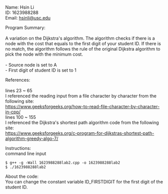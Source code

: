 Name: Hsin Li <br>
ID: 1623988288 <br>
Email: hsinli@usc.edu

Program Summary:<br><br>
    A variation on the Dijkstra's algorithm. The algorithm checks if there is a node 
    with the cost that equals to the first digit of your student ID. If there is no 
    match, the algorithm follows the rule of the original Dijkstra algorithm to pick
    the node with the minimum cost.<br><br>
    - Source node is set to A<br>
    - First digit of student ID is set to 1


References:<br><br>
    lines 23 ~ 65 <br>
    I referenced the reading input from a file character by character from the following site:<br>
    https://www.geeksforgeeks.org/how-to-read-file-character-by-character-in-cpp/<br>
    lines 100 ~ 155<br>
    I referenced the Dijkstra's shortest path algorithm code from the following site:<br>
    https://www.geeksforgeeks.org/c-program-for-dijkstras-shortest-path-algorithm-greedy-algo-7/<br>


Instructions:<br>
command line input

    $ g++ -g -Wall 1623988288lab2.cpp -o 1623988288lab2
    $ ./1623988288lab2
    
About the code: <br>
    You can change the constant variable ID_FIRSTDIGIT for the first digit of the student ID.
